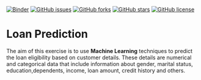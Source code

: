 [![Binder](https://mybinder.org/badge_logo.svg)](https://mybinder.org/v2/gh/acoiman/loan_prediction/HEAD)
<a href="https://github.com/acoiman/loan_prediction/issues"><img alt="GitHub issues" src="https://img.shields.io/github/issues/acoiman/loan_prediction"></a>
<a href="https://github.com/acoiman/loan_prediction/network"><img alt="GitHub forks" src="https://img.shields.io/github/forks/acoiman/loan_prediction"></a>
<a href="https://github.com/acoiman/loan_prediction/stargazers"><img alt="GitHub stars" src="https://img.shields.io/github/stars/acoiman/loan_prediction"></a>
<a href="https://github.com/acoiman/loan_prediction/blob/master/LICENSE"><img alt="GitHub license" src="https://img.shields.io/github/license/acoiman/loan_prediction"></a>

# Loan Prediction
The aim of this exercise is to use **Machine Learning** techniques to predict the loan eligibility based on customer details. These details are numerical and categorical data that include information about gender, marital status, education,dependents, income, loan amount, credit history and others.
